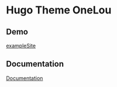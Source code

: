# Hugo Theme OneLou

## Demo

[exampleSite](https://lou.one)

## Documentation

[Documentation](https://jiangyy.com/docs/hugo-theme-onelou)